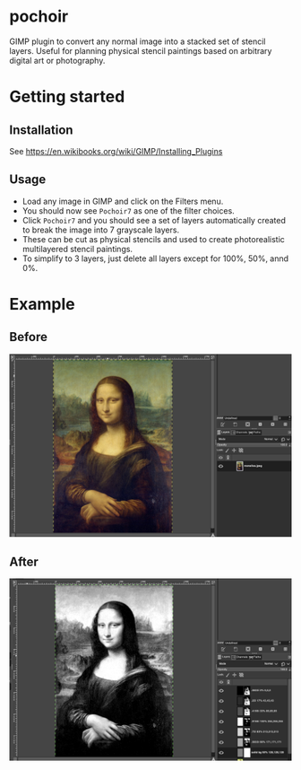 # pochoir

GIMP plugin to convert any normal image into a stacked set of stencil layers. Useful for planning physical stencil paintings based on arbitrary digital art or photography.


# Getting started

## Installation
See https://en.wikibooks.org/wiki/GIMP/Installing_Plugins

## Usage
- Load any image in GIMP and click on the Filters menu.
- You should now see `Pochoir7` as one of the filter choices.
- Click `Pochoir7` and you should see a set of layers automatically created to break the image into 7 grayscale layers.
- These can be cut as physical stencils and used to create photorealistic multilayered stencil paintings.
- To simplify to 3 layers, just delete all layers except for 100%, 50%, annd 0%.

# Example

## Before
![Before](https://github.com/davidacarter/pochoir/blob/main/before.png)
## After
![After](https://github.com/davidacarter/pochoir/blob/main/after.png)

